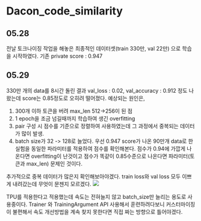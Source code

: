 # Dacon_code_similarity
## 05.28
전날 토크나이징 작업을 해놓은 최종적인 데이터셋(train 330만, val 22만) 으로 학습을 시작하였다. 
기존 private score : 0.947

## 05.29
330만 개의 data를 8시간 돌린 결과 val_loss : 0.02, val_accuracy : 0.912 정도 나왔는데 score는 0.85정도로 오히려 떨어졌다.
예상되는 원인은,
1) 300개 이하 토큰을 버려 max_len 512->256이 된 점
2) 1 epoch을 조금 넘길때까지 학습하여 생긴 overfitting
3) pair 구성 시 점수를 기준으로 정렬하여 사용하였는데 그 과정에서 중복되는 데이터가 많이 발생.
4) batch size가 32 -> 128로 늘었다. 
우선 0.947 score가 나온 90만개 data로 한 실험을 동일한 파라미터를 적용하여 점수를 확인해본다.
점수가 0.94에 가깝게 나온다면 overfitting이 난것이고 점수가 똑같이 0.85수준으로 나온다면 파라미터(토큰과 max_len) 문제인 것이다.

추가적으로 중복 데이터가 많은지 확인해보아야겠다. train loss와 val loss 모두 이쁘게 내려갔는데 무엇이 문젠지 모르겠다.
<img src = "[Your Image Addr](https://user-images.githubusercontent.com/37128004/170868396-e26f915d-c8dc-4f72-93ff-6ee57c328a17.png)">

TPU를 적용한다고 적용했는데 속도는 전혀늘지 않고 batch_size만 늘리는 용도로 사용중이다. Trainer 와 TrainingArgument API 사용해서 훈련하려다보니 커스터마이징이 불편해서 속도 개선방법을 계속 찾지 못한다면 직접 짜는 방향으로 틀어야겠다. 
